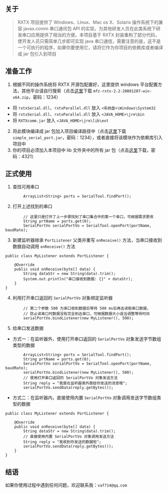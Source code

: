 ## 关于
> RXTX 项目提供了 Windows、Linux、Mac os X、Solaris 操作系统下的兼容 javax.comm 串口通讯包 API 的实现，为其他研发人员在此类系统下研发串口应用提供了相当的方便。本项目基于 RXTX 封装重构了部分代码，使开发人员只需简单几步即可实现 java 串口通信，需要注意的是，这不是一个可执行的程序，如果你要使用它，请将它作为你项目的依赖库或者编译成 jar 包引入到项目

## 准备工作
1. 根据不同的操作系统将 RXTX 开源包配置好，这里提供 windows 平台配置方法，其他平台请自行搜索（点击[这里](https://pan.baidu.com/s/1nvsZvZV)下载 `mfz-rxtx-2.2-20081207-win-x64.zip`，密码：1234）
 - 将 `rxtxSerial.dll`、`rxtxParallel.dll` 放入 `<系统盘>\Windows\System32`
 - 将 `rxtxSerial.dll`、`rxtxParallel.dll` 放入 `<JAVA_HOME>\jre\bin`
 - 将 `RXTXcomm.jar` 放入 `<JAVA_HOME>\jre\lib\ext`
2. 将此模块编译成 jar 包加入项目编译路径中（点击[这里](https://pan.baidu.com/s/1qYaCvi0)下载 `simple_serial_port.jar`，密码：1234），或者直接将该模块作为依赖库引入项目中
3. 你的项目必须加入本项目中 lib 文件夹中的所有 jar 包（点击[这里](https://pan.baidu.com/s/1gfGmmmn)下载，密码：4321）
## 正式使用
1. 查找可用串口

```
        ArrayList<String> ports = SerialTool.findPort();
```
2. 打开上述找到的串口
```
        // 这里只是打开了上一步骤找到了串口集合中的第一个串口，可根据需求更改
        String prtName = ports.get(0);
        SerialPortVo serialPortVo = SerialTool.openPort(portName, baudRate);
```
3. 新建监听器继承 `PortListener` 父类并重写 `onReceive()` 方法，当串口接收到数据自动调用 `onReceive()` 方法
```
public class MyListener extends PortListener {
    
    @Override
    public void onReceive(byte[] data) {
        String dataStr = new String(data).trim();
        System.out.println("串口接收到数据: {}" + dataStr);
    }
}
```
4. 利用打开串口返回的 `SerialPortVo` 对象绑定监听器
```
        // 第二个参数 500 为串口收到数据后等待 500 ms后再去读取串口数据，
        // 防止读串口时数据没有完全到达串口，可根据数据大小适当调整等待时间
        serialPortVo.bindListener(new MyListener(), 500);
```
5. 给串口发送数据
- 方式一：在监听器外，使用打开串口返回的 `SerialPortVo` 对象发送字节数组类型的数据
```
        ArrayList<String> ports = SerialTool.findPort();
        String prtName = ports.get(0);
        SerialPortVo serialPortVo = SerialTool.openPort(portName, baudRate);
        serialPortVo.bindListener(new MyListener(), 500);
        // 使用打开串口返回的 SerialPortVo 对象发送方法
        String reply = "我是在监听器类外面给你发送的消息哦";
        serialPortVo.sendData(reply.getBytes());
```
- 方式二：在监听器内，直接使用内置 `SerialPortVo` 对象调用发送字节数组类型的数据
```
public class MyListener extends PortListener {

    @Override
    public void onReceive(byte[] data) {
        String dataStr = new String(data).trim();
        // 直接使用内置 SerialPortVo 对象调用发送方法
        String reply = "我收到你发送的数据啦";
        serialPortVo.sendData(reply.getBytes());
    }
}
```
## 结语
如果你使用过程中遇到任何问题，欢迎联系我：`vaf714@qq.com`
